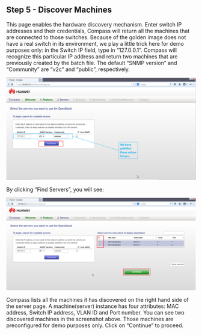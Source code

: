 <h2 id="step-five">Step 5 - Discover Machines</h2>

This page enables the hardware discovery mechanism. Enter switch IP addresses and their credentials, Compass will return all the machines that are connected to those switches. Because of the golden image does not have a real switch in its environment, we play a little trick here for demo purposes only: in the Switch IP field, type in “127.0.0.1”. Compass will recognize this particular IP address and return two machines that are previously created by the batch file. The default “SNMP version” and “Community” are “v2c” and “public”, respectively.

![Find servers](/img/5_find_servers.png)

By clicking “Find Servers”, you will see:

![Select servers](/img/5_found_servers.png)

Compass lists all the machines it has discovered on the right hand side of the server page. A machine(server) instance has four attributes: MAC address, Switch IP address, VLAN ID and Port number. You can see two discovered machines in the screenshot above. Those machines are preconfigured for demo purposes only. Click on “Continue” to proceed.

